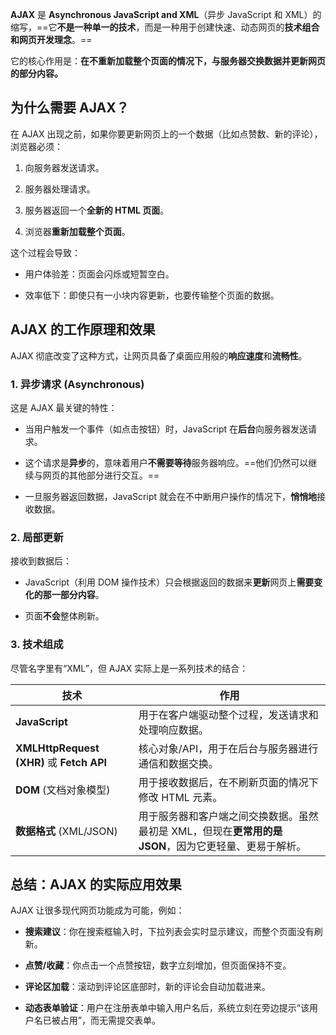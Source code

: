 **AJAX** 是 **Asynchronous JavaScript and XML**（异步 JavaScript 和 XML）的缩写，==它**不是一种单一的技术**，而是一种用于创建快速、动态网页的**技术组合和网页开发理念**。==

它的核心作用是：**在不重新加载整个页面的情况下，与服务器交换数据并更新网页的部分内容。**

## 为什么需要 AJAX？

在 AJAX 出现之前，如果你要更新网页上的一个数据（比如点赞数、新的评论），浏览器必须：

1. 向服务器发送请求。
    
2. 服务器处理请求。
    
3. 服务器返回一个**全新的 HTML 页面**。
    
4. 浏览器**重新加载整个页面**。
    

这个过程会导致：

- 用户体验差：页面会闪烁或短暂空白。
    
- 效率低下：即使只有一小块内容更新，也要传输整个页面的数据。

## AJAX 的工作原理和效果

AJAX 彻底改变了这种方式，让网页具备了桌面应用般的**响应速度**和**流畅性**。

### 1. 异步请求 (Asynchronous)

这是 AJAX 最关键的特性：

- 当用户触发一个事件（如点击按钮）时，JavaScript 在**后台**向服务器发送请求。
    
- 这个请求是**异步**的，意味着用户**不需要等待**服务器响应。==他们仍然可以继续与网页的其他部分进行交互。==
    
- 一旦服务器返回数据，JavaScript 就会在不中断用户操作的情况下，**悄悄地**接收数据。

### 2. 局部更新

接收到数据后：

- JavaScript（利用 DOM 操作技术）只会根据返回的数据来**更新**网页上**需要变化的那一部分内容**。
    
- 页面**不会**整体刷新。
    

### 3. 技术组成

尽管名字里有“XML”，但 AJAX 实际上是一系列技术的结合：

| 技术                                       | 作用                                                        |
| ---------------------------------------- | --------------------------------------------------------- |
| **JavaScript**                           | 用于在客户端驱动整个过程，发送请求和处理响应数据。                                 |
| **XMLHttpRequest (XHR)** 或 **Fetch API** | 核心对象/API，用于在后台与服务器进行通信和数据交换。                              |
| **DOM** (文档对象模型)                         | 用于接收数据后，在不刷新页面的情况下修改 HTML 元素。                             |
| **数据格式** (XML/JSON)                      | 用于服务器和客户端之间交换数据。虽然最初是 XML，但现在**更常用的是 JSON**，因为它更轻量、更易于解析。 |

## 总结：AJAX 的实际应用效果

AJAX 让很多现代网页功能成为可能，例如：

- **搜索建议**：你在搜索框输入时，下拉列表会实时显示建议，而整个页面没有刷新。
    
- **点赞/收藏**：你点击一个点赞按钮，数字立刻增加，但页面保持不变。
    
- **评论区加载**：滚动到评论区底部时，新的评论会自动加载进来。
    
- **动态表单验证**：用户在注册表单中输入用户名后，系统立刻在旁边提示“该用户名已被占用”，而无需提交表单。